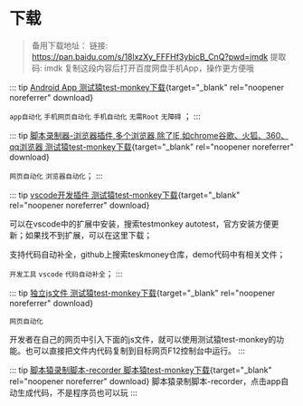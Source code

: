 # 下载
> 备用下载地址： 链接: https://pan.baidu.com/s/18lxzXy_FFFHf3ybicB_CnQ?pwd=imdk 提取码: imdk 复制这段内容后打开百度网盘手机App，操作更方便哦

::: tip
[Android App 测试猿test-monkey下载](./download/testMonkey.apk){target="_blank" rel="noopener noreferrer" download} 

`app自动化` `手机网页自动化` `手机自动化` `无需Root`  `无障碍`  ；
:::

::: tip
[脚本录制器-浏览器插件,多个浏览器,除了IE,如chrome谷歌、火狐、360、qq浏览器 测试猿test-monkey下载](./download/testMonkey.rar){target="_blank" rel="noopener noreferrer" download} 
    
`网页自动化` `浏览器自动化`；
:::

::: tip
[vscode开发插件 测试猿test-monkey下载](./download/testMonkey.vsix){target="_blank" rel="noopener noreferrer" download} 
    
可以在vscode中的扩展中安装，搜索testmonkey autotest，官方安装方便更新；如果找不到扩展，可以在这里下载；

支持代码自动补全，github上搜索teskmoney仓库，demo代码中有相关文件；

 `开发工具` `vscode` `代码自动补全`；
:::


::: tip
[独立js文件 测试猿test-monkey下载](./download/testMonkey.js){target="_blank" rel="noopener noreferrer" download}

`网页自动化` 

开发者在自己的网页中引入下面的js文件，就可以使用测试猿test-monkey的功能。也可以直接把文件内代码复制到目标网页F12控制台中运行。
:::



::: tip
[脚本猿录制脚本-recorder 脚本猿test-monkey下载](./download/scriptMonkey.rar){target="_blank" rel="noopener noreferrer" download} 
脚本猿录制脚本-recorder，点击app自动生成代码，不是程序员也可以玩
:::
